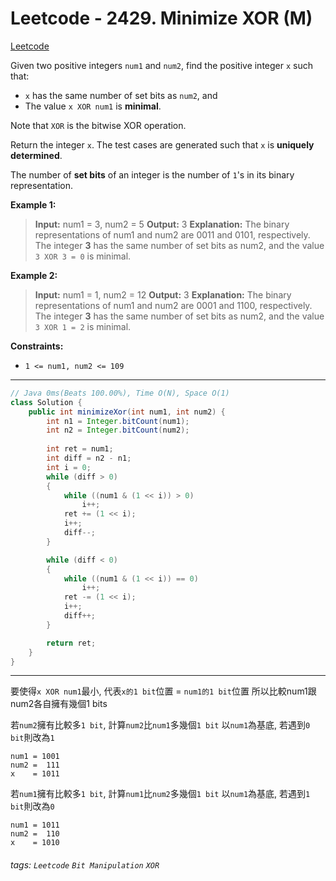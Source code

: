 # Leetcode - 2429. Minimize XOR (M)

[Leetcode](https://leetcode.com/problems/minimize-xor/)

Given two positive integers `num1` and `num2`, find the positive integer `x` such that:

-   `x` has the same number of set bits as `num2`, and
-   The value `x XOR num1` is **minimal**.

Note that `XOR` is the bitwise XOR operation.

Return the integer `x`. The test cases are generated such that `x` is **uniquely determined**.

The number of **set bits** of an integer is the number of `1`'s in its binary representation.

**Example 1:**

> **Input:** num1 = 3, num2 = 5
> **Output:** 3
> **Explanation:**
> The binary representations of num1 and num2 are 0011 and 0101, respectively.
> The integer **3** has the same number of set bits as num2, and the value `3 XOR 3 = 0` is minimal.

**Example 2:**

> **Input:** num1 = 1, num2 = 12
> **Output:** 3
> **Explanation:**
> The binary representations of num1 and num2 are 0001 and 1100, respectively.
> The integer **3** has the same number of set bits as num2, and the value `3 XOR 1 = 2` is minimal.

**Constraints:**

-   `1 <= num1, num2 <= 109`

---
```java
// Java 0ms(Beats 100.00%), Time O(N), Space O(1)
class Solution {
    public int minimizeXor(int num1, int num2) {
        int n1 = Integer.bitCount(num1);
        int n2 = Integer.bitCount(num2);
        
        int ret = num1;
        int diff = n2 - n1;
        int i = 0;
        while (diff > 0)
        {
            while ((num1 & (1 << i)) > 0)
                i++;
            ret += (1 << i);
            i++;
            diff--;
        }

        while (diff < 0)
        {
            while ((num1 & (1 << i)) == 0)
                i++;
            ret -= (1 << i);
            i++;
            diff++;
        }

        return ret;   
    }
}
```
---

要使得`x XOR num1`最小, 代表`x的1 bit`位置 = `num1的1 bit`位置
所以比較num1跟num2各自擁有幾個1 bits

若`num2`擁有比較多`1 bit`, 計算`num2`比`num1`多幾個`1 bit`
以`num1`為基底, 若遇到`0 bit`則改為`1`
```
num1 = 1001
num2 =  111
x    = 1011 
```

若`num1`擁有比較多`1 bit`, 計算`num1`比`num2`多幾個`1 bit`
以`num1`為基底, 若遇到`1 bit`則改為`0`
```
num1 = 1011
num2 =  110
x    = 1010 
```


###### tags: `Leetcode` `Bit Manipulation` `XOR`